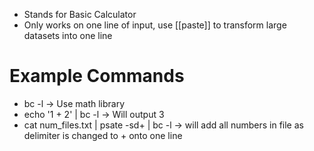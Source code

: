 - Stands for Basic Calculator
- Only works on one line of input, use [[paste]] to transform large datasets into one line

# Example Commands
- bc -l -> Use math library
- echo '1 + 2' | bc -l -> Will output 3
- cat num_files.txt | psate -sd+ | bc -l -> will add all numbers in file as delimiter is changed to + onto one line